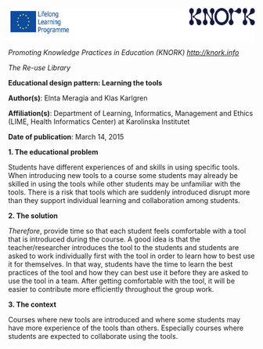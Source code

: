 <img src="img011/media/image01.png" width="624" height="65" />

*Promoting Knowledge Practices in Education (KNORK) http://knork.info*

*The Re-use Library*

**Educational design pattern: Learning the tools**

**Author(s)**: Elnta Meragia and Klas Karlgren

**Affiliation(s)**: Department of Learning, Informatics, Management and Ethics (LIME, Health Informatics Center) at Karolinska Institutet

**Date of publication**: March 14, 2015

**1. The educational problem**

Students have different experiences of and skills in using specific tools. When introducing new tools to a course some students may already be skilled in using the tools while other students may be unfamiliar with the tools. There is a risk that tools which are suddenly introduced disrupt more than they support individual learning and collaboration among students.

**2. The solution**

*Therefore*, provide time so that each student feels comfortable with a tool that is introduced during the course. A good idea is that the teacher/researcher introduces the tool to the students and students are asked to work individually first with the tool in order to learn how to best use it for themselves. In that way, students have the time to learn the best practices of the tool and how they can best use it before they are asked to use the tool in a team. After getting comfortable with the tool, it will be easier to contribute more efficiently throughout the group work.

**3. The context**

Courses where new tools are introduced and where some students may have more experience of the tools than others. Especially courses where students are expected to collaborate using the tools.
